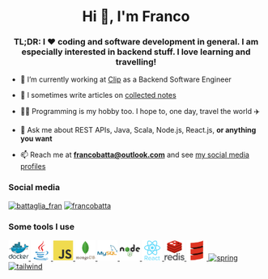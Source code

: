 <h1 align="center">Hi 👋, I'm Franco</h1>
<h3 align="center">TL;DR: I ❤️ coding and software development in general. I am especially interested in backend stuff. I love learning and travelling!</h3>

- 🔭 I’m currently working at [Clip](https://www.clip.mx/) as a Backend Software Engineer

- 📝 I sometimes write articles on [collected notes](https://collectednotes.com/francobatta)

- 🧙‍♂️ Programming is my hobby too. I hope to, one day, travel the world ✈️

- 💬 Ask me about REST APIs, Java, Scala, Node.js, React.js, **or anything you want**

- 📫 Reach me at **francobatta@outlook.com** and see [my social media profiles](https://keybase.io/francobatta)

<h3 align="left">Social media</h3>
<p align="left">
<a href="https://twitter.com/battaglia_fran" target="_blank" rel="noopener noreferrer"><img align="center" src="https://cdn.jsdelivr.net/npm/simple-icons@3.0.1/icons/twitter.svg" alt="battaglia_fran" height="30" width="40" /></a>
<a href="https://linkedin.com/in/francobatta" target="_blank" rel="noopener noreferrer"><img align="center" src="https://cdn.jsdelivr.net/npm/simple-icons@3.0.1/icons/linkedin.svg" alt="francobatta" height="30" width="40" /></a>
</p>

<h3 align="left">Some tools I use</h3>
<p align="left"> <a href="https://www.docker.com/" target="_blank" rel="noreferrer noopener"> <img src="https://raw.githubusercontent.com/devicons/devicon/master/icons/docker/docker-original-wordmark.svg" alt="docker" width="40" height="40"/> </a> <a href="https://www.java.com" target="_blank" rel="noopener noreferrer"> <img src="https://raw.githubusercontent.com/devicons/devicon/master/icons/java/java-original.svg" alt="java" width="40" height="40"/> </a> <a href="https://developer.mozilla.org/en-US/docs/Web/JavaScript" target="_blank" rel="noopener noreferrer"> <img src="https://raw.githubusercontent.com/devicons/devicon/master/icons/javascript/javascript-original.svg" alt="javascript" width="40" height="40"/> </a> <a href="https://www.mongodb.com/" target="_blank" rel="noopener noreferrer"> <img src="https://raw.githubusercontent.com/devicons/devicon/master/icons/mongodb/mongodb-original-wordmark.svg" alt="mongodb" width="40" height="40"/> </a> <a href="https://www.mysql.com/" target="_blank" rel="noopener noreferrer"> <img src="https://raw.githubusercontent.com/devicons/devicon/master/icons/mysql/mysql-original-wordmark.svg" alt="mysql" width="40" height="40"/> </a> <a href="https://nodejs.org" target="_blank" rel="noopener noreferrer"> <img src="https://raw.githubusercontent.com/devicons/devicon/master/icons/nodejs/nodejs-original-wordmark.svg" alt="nodejs" width="40" height="40"/> </a> <a href="https://reactjs.org/" target="_blank" rel="noopener noreferrer"> <img src="https://raw.githubusercontent.com/devicons/devicon/master/icons/react/react-original-wordmark.svg" alt="react" width="40" height="40"/> </a> <a href="https://redis.io" target="_blank" rel="noopener noreferrer"> <img src="https://raw.githubusercontent.com/devicons/devicon/master/icons/redis/redis-original-wordmark.svg" alt="redis" width="40" height="40"/> </a> <a href="https://www.scala-lang.org" target="_blank" rel="noopener noreferrer"> <img src="https://raw.githubusercontent.com/devicons/devicon/master/icons/scala/scala-original.svg" alt="scala" width="40" height="40"/> </a> <a href="https://spring.io/" target="_blank" rel="noopener noreferrer"> <img src="https://www.vectorlogo.zone/logos/springio/springio-icon.svg" alt="spring" width="40" height="40"/> </a> <a href="https://tailwindcss.com/" target="_blank" rel="noopener noreferrer"> <img src="https://www.vectorlogo.zone/logos/tailwindcss/tailwindcss-icon.svg" alt="tailwind" width="40" height="40"/> </a> </p>
